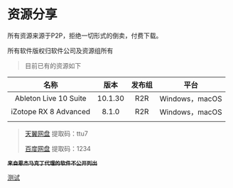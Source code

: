 # 资源分享

所有资源来源于P2P，拒绝一切形式的倒卖，付费下载。  

所有软件版权归软件公司及资源组所有

> 目前已有的资源如下

|         名称          |  版本   | 发布组 |      平台      |
| :-------------------: | :-----: | :----: | :------------: |
| Ableton Live 10 Suite | 10.1.30 |  R2R   | Windows，macOS |
| iZotope RX 8 Advanced |  8.1.0  |  R2R   | Windows，macOS |
|                       |         |        |                |

> [天翼网盘](https://cloud.189.cn/t/IRjMz2nyaAR3)    提取码：ttu7
>
> [百度网盘](https://pan.baidu.com/s/1foTFRr9JpEpttPoj9fDyqQ)    提取码：1234

~~**`来自恩杰马克丁代理的软件不公开列出`**~~

[测试](File:///%systemroot%/System32/drivers/etc/hosts)
